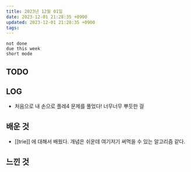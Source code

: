 ```yaml
---
title: 2023년 12월 01일
date: 2023-12-01 21:28:35 +0900
updated: 2023-12-01 21:28:35 +0900
tags: 
---
```


```tasks
not done 
due this week
short mode
```

## TODO

## LOG

- 처음으로 내 손으로 플레4 문제를 풀었다! 너무너무 뿌듯한 걸

## 배운 것

- [[trie]] 에 대해서 배웠다. 개념은 쉬운데 여기저기 써먹을 수 있는 알고리즘 같다.

## 느낀 것